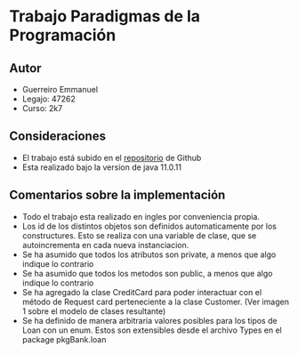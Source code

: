 # Trabajo Paradigmas de la Programación

## Autor 
* Guerreiro Emmanuel
* Legajo: 47262
* Curso: 2k7
   
## Consideraciones
* El trabajo está subido en el [repositorio](https://github.com/Emmanuel-Guerreiro/trabajo-pp) de Github
* Esta realizado bajo la version de java 11.0.11

## Comentarios sobre la implementación
* Todo el trabajo esta realizado en ingles por conveniencia propia.
* Los id de los distintos objetos son definidos automaticamente por los 
  constructures. Esto se realiza con una variable de clase, que se 
  autoincrementa en cada nueva instanciacion. 
* Se ha asumido que todos los atributos son private, a menos que algo indique 
  lo contrario
* Se ha asumido que todos los metodos son public, a menos que algo indique lo contrario
* Se ha agregado la clase CreditCard para poder interactuar con el método de 
  Request card perteneciente a la clase Customer. (Ver imagen 1 sobre el modelo 
  de clases resultante)
* Se ha definido de manera arbitraria valores posibles para los tipos de Loan 
  con un enum. Estos son extensibles desde el archivo Types en el package pkgBank.loan

